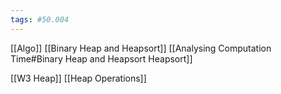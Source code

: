 ```yaml
---
tags: #50.004
---
```

[[Algo]]
[[Binary Heap and Heapsort]]
[[Analysing Computation Time#Binary Heap and Heapsort Heapsort]]

[[W3 Heap]]
[[Heap Operations]]
